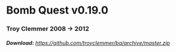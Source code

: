 # Bomb Quest v0.19.0
### Troy Clemmer 2008 -> 2012
###### **Download:** https://github.com/troyclemmer/bq/archive/master.zip
